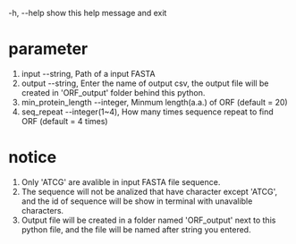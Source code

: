 -h, --help  show this help message and exit

# parameter
  1. input --string, Path of a input FASTA
  2. output --string, Enter the name of output csv, the output file will be created in 'ORF_output' folder behind this python.
  3. min_protein_length --integer, Minmum length(a.a.) of ORF (default = 20)
  4. seq_repeat --integer(1~4), How many times sequence repeat to find ORF (default = 4 times)

# notice
  1. Only 'ATCG' are avalible in input FASTA file sequence.
  2. The sequence will not be analized that have character except 'ATCG', and the id of sequence will be show in terminal with unavalible characters.
  3. Output file will be created in a folder named 'ORF_output' next to this python file, and the file will be named after string you entered.